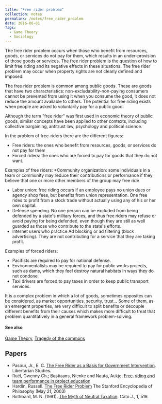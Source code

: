 ```yaml
---
title: "Free rider problem"
collection: notes
permalink: /notes/free_rider_problem
date: 2016-06-01
Tags:
  - Game Theory
  - Sociology
---
```


The free rider problem occurs when those who benefit from resources, goods, or services do not pay for them, which results in an under-provision of those goods or services. The free rider problem is the question of how to limit free riding and its negative effects in these situations. The free rider problem may occur when property rights are not clearly defined and imposed.

The free rider problem is common among public goods. These are goods that have two characteristics: non-excludability-non-paying consumers cannot be prevented from using it when you consume the good, it does not reduce the amount available to others. The potential for free riding exists when people are asked to voluntarily pay for a public good.

Although the term "free rider" was first used in economic theory of public goods, similar concepts have been applied to other contexts, including collective bargaining, antitrust law, psychology and political science.


In the problem of free-riders there are the different figures:
* Free riders: the ones who benefit from resources, goods, or services do not pay for them
* Forced riders: the ones who are forced to pay for goods that they do not want.

Examples of free riders:
*Community organization: some individuals in a team or community may reduce their contributions or performance if they believe that one or more other members of the group may free ride
* Labor union: free riding occurs if an employee pays no union dues or agency shop fees, but benefits from union representation. One free rides to profit from a stock trade without actually using any of his or her own capital.
* Defense spending. No one person can be excluded from being defended by a state's military forces, and thus free riders may refuse or avoid paying for being defended, even though they are still as well guarded as those who contribute to the state's efforts.
* Internet users who practice Ad blocking or ad filtering (block advertising). They are not contributing for a service that they are taking profit.

Examples of forced riders:
* Pacifists are required to pay for national defense.
* Environmentalists may be required to pay for public works projects, such as dams, which they feel destroy natural habitats in ways they do not condone.
* Taxi drivers are forced to pay taxes in order to keep public transport services.

It is a complex problem in which a lot of goods, sometimes opposites can be considered, as market opportunities, security, trust...
Some of them, as an emergent properties, are very difficult to split benefits or decouple different benefits from their causes which makes more difficult to treat that problem quantitatively in a general framework problem-solving.


#### See also
[Game Theory](/notes/game_theory), [Tragedy of the commons](/notes/tragedy_of_the_commons)




## Papers
* Pasour, Jr., E. C. [The Free Rider as a Basis for Government Intervention](https://mises.org/library/free-rider-basis-government-intervention-0). Libertarian Studies.
* Ruël, Gwenny Ch.; Bastiaans, Nienke and Nauta, Aukje. [Free-riding and team performance in project education](http://www.rug.nl/research/portal/publications/pub(aca4bba9-d2af-44ea-b0e9-a3af2a15c18d).html!null)
* Hardin, Russell. [The Free Rider Problem]() The Stanford Encyclopedia of Philosophy (May 21, 2003)
* Rothbard, M. N. (1981). [The Myth of Neutral Taxation](http://88.167.97.19/albums/files/TMTisFree/Documents/Economy/Mises/books/Murray%20N%20Rothbard/The%20Myth%20of%20Neutral%20Taxation.pdf). Cato J., 1, 519.




